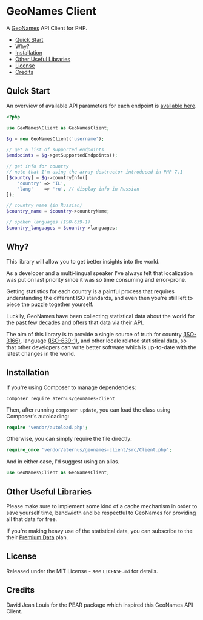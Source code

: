 # GeoNames Client

A [GeoNames](http://www.geonames.org) API Client for PHP.

- [Quick Start](#quick-start)
- [Why?](#why)
- [Installation](#installation)
- [Other Useful Libraries](#other-useful-libraries)
- [License](#license)
- [Credits](#credits)

## Quick Start

An overview of available API parameters for each endpoint is
[available here](http://www.geonames.org/export/ws-overview.html).

```php
<?php

use GeoNames\Client as GeoNamesClient;

$g = new GeoNamesClient('username');

// get a list of supported endpoints
$endpoints = $g->getSupportedEndpoints();

// get info for country
// note that I'm using the array destructor introduced in PHP 7.1
[$country] = $g->countryInfo([
    'country' => 'IL',
    'lang'    => 'ru', // display info in Russian
]);

// country name (in Russian)
$country_name = $country->countryName;

// spoken languages (ISO-639-1)
$country_languages = $country->languages;
```

## Why?

This library will allow you to get better insights into the world.

As a developer and a multi-lingual speaker I've always felt that localization was put
on last priority since it was so time consuming and error-prone.

Getting statistics for each country is a painful process that requires understanding the
different ISO standards, and even then you're still left to piece the puzzle together yourself.

Luckily, GeoNames have been collecting statistical data about the world for the past
few decades and offers that data via their API.

The aim of this library is to provide a single source of truth for
country [(ISO-3166)](https://en.wikipedia.org/wiki/ISO_3166),
language [(ISO-639-1)](https://en.wikipedia.org/wiki/ISO_639-1),
and other locale related statistical data, so that other developers can write better software
which is up-to-date with the latest changes in the world.

## Installation

If you're using Composer to manage dependencies:

```
composer require aternus/geonames-client
```

Then, after running `composer update`, you can load the class using Composer's autoloading:

```php
require 'vendor/autoload.php';
```

Otherwise, you can simply require the file directly:

```php
require_once 'vendor/aternus/geonames-client/src/Client.php';
```

And in either case, I'd suggest using an alias.

```php
use GeoNames\Client as GeoNamesClient;
```

## Other Useful Libraries

Please make sure to implement some kind of a cache mechanism in order to save yourself
time, bandwidth and be respectful to GeoNames for providing all that data for free.

If you're making heavy use of the statistical data, you can subscribe to the their
[Premium Data](http://www.geonames.org/products/premium-data.html) plan.

## License

Released under the MIT License - see `LICENSE.md` for details.

## Credits

David Jean Louis for the PEAR package which inspired this GeoNames API Client.
